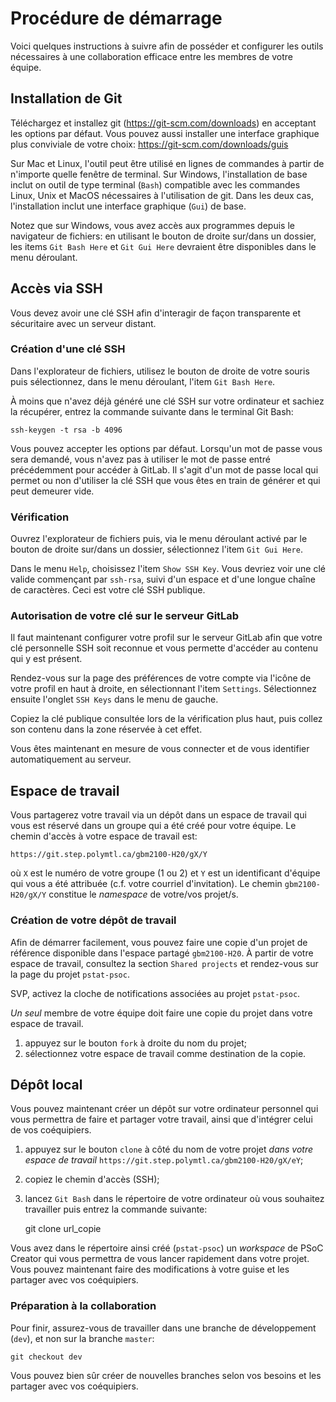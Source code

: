 
# Procédure de démarrage

Voici quelques instructions à suivre afin de posséder et configurer les outils nécessaires à une collaboration efficace entre les membres de votre équipe.


## Installation de Git

Téléchargez et installez git (https://git-scm.com/downloads) en acceptant les options par défaut. Vous pouvez aussi installer une interface graphique plus conviviale de votre choix: https://git-scm.com/downloads/guis

Sur Mac et Linux, l'outil peut être utilisé en lignes de commandes à partir de n'importe quelle fenêtre de terminal. 
Sur Windows, l'installation de base inclut on outil de type terminal (`Bash`) compatible avec les commandes Linux, Unix et MacOS nécessaires à l'utilisation de git. 
Dans les deux cas, l'installation inclut une interface graphique (`Gui`) de base. 

Notez que sur Windows, vous avez accès aux programmes depuis le navigateur de fichiers: en utilisant le bouton de droite sur/dans un dossier, les items `Git Bash Here` et `Git Gui Here` devraient être disponibles dans le menu déroulant.


## Accès via SSH

Vous devez avoir une clé SSH afin d'interagir de façon transparente et sécuritaire avec un serveur distant. 

### Création d'une clé SSH

Dans l'explorateur de fichiers, utilisez le bouton de droite de votre souris puis sélectionnez, dans le menu déroulant, l'item `Git Bash Here`.

À moins que n'avez déjà généré une clé SSH sur votre ordinateur et sachiez la récupérer, entrez la commande suivante dans le terminal Git Bash:

    ssh-keygen -t rsa -b 4096

Vous pouvez accepter les options par défaut. Lorsqu'un mot de passe vous sera demandé, vous n'avez pas à utiliser le mot de passe entré précédemment pour accéder à GitLab. Il s'agit d'un mot de passe local qui permet ou non d'utiliser la clé SSH que vous êtes en train de générer et qui peut demeurer vide.

### Vérification

Ouvrez l'explorateur de fichiers puis, via le menu déroulant activé par le bouton de droite sur/dans un dossier, sélectionnez l'item `Git Gui Here`.

Dans le menu `Help`, choisissez l'item `Show SSH Key`. Vous devriez voir une clé valide commençant par `ssh-rsa`, suivi d'un espace et d'une longue chaîne de caractères. Ceci est votre clé SSH publique.


### Autorisation de votre clé sur le serveur GitLab

Il faut maintenant configurer votre profil sur le serveur GitLab afin que votre clé personnelle SSH soit reconnue et vous permette d'accéder au contenu qui y est présent.

Rendez-vous sur la page des préférences de votre compte via l'icône de votre profil en haut à droite, en sélectionnant l'item `Settings`. Sélectionnez ensuite l'onglet `SSH Keys` dans le menu de gauche.

Copiez la clé publique consultée lors de la vérification plus haut, puis collez son contenu dans la zone réservée à cet effet.

Vous êtes maintenant en mesure de vous connecter et de vous identifier automatiquement au serveur.


## Espace de travail

Vous partagerez votre travail via un dépôt dans un espace de travail qui vous est réservé dans un groupe qui a été créé pour votre équipe. Le chemin d'accès à votre espace de travail est:

    https://git.step.polymtl.ca/gbm2100-H20/gX/Y

où `X` est le numéro de votre groupe (1 ou 2) et `Y` est un identificant d'équipe qui vous a été attribuée (c.f. votre courriel d'invitation). Le chemin `gbm2100-H20/gX/Y` constitue le *namespace* de votre/vos projet/s.



### Création de votre dépôt de travail

Afin de démarrer facilement, vous pouvez faire une copie d'un projet de référence disponible dans l'espace partagé `gbm2100-H20`. À partir de votre espace de travail, consultez la section `Shared projects` et rendez-vous sur la page du projet `pstat-psoc`. 

SVP, activez la cloche de notifications associées au projet `pstat-psoc`.

*Un seul* membre de votre équipe doit faire une copie du projet dans votre espace de travail.

1. appuyez sur le bouton `fork` à droite du nom du projet;
2. sélectionnez votre espace de travail comme destination de la copie.

## Dépôt local

Vous pouvez maintenant créer un dépôt sur votre ordinateur personnel qui vous permettra de faire et partager votre travail, ainsi que d'intégrer celui de vos coéquipiers.

1. appuyez sur le bouton `clone` à côté du nom de votre projet *dans votre espace de travail* `https://git.step.polymtl.ca/gbm2100-H20/gX/eY`;
2. copiez le chemin d'accès (SSH);
3. lancez `Git Bash` dans le répertoire de votre ordinateur où vous souhaitez travailler puis entrez la commande suivante:

    git clone url_copie

Vous avez dans le répertoire ainsi créé (`pstat-psoc`) un *workspace* de PSoC Creator qui vous permettra de vous lancer rapidement dans votre projet. Vous pouvez maintenant faire des modifications à votre guise et les partager avec vos coéquipiers.

### Préparation à la collaboration

Pour finir, assurez-vous de travailler dans une branche de développement (`dev`), et non sur la branche `master`:

    git checkout dev

Vous pouvez bien sûr créer de nouvelles branches selon vos besoins et les partager avec vos coéquipiers.


